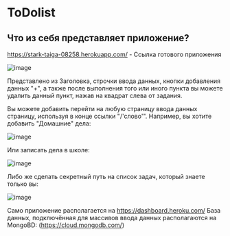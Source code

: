 # ToDolist
## Что из себя представляет приложение? 

https://stark-taiga-08258.herokuapp.com/ - Ссылка готового приложения 
 
![image](https://user-images.githubusercontent.com/76592268/110426403-18e58e80-80b7-11eb-99b9-fce520f2559f.png)

Представлено из Заголовка, строчки ввода данных, кнопки добавления данных "+", а также после выполнения того или иного пункта вы можете удалить данный пункт, нажав на квадрат слева от задания. 
 
 Вы можете добавить перейти на любую страницу ввода данных страницу, используя в конце ссылки "/'слово'". Например, вы хотите добавить "Домашние" дела:
 
 ![image](https://user-images.githubusercontent.com/76592268/110426919-f86a0400-80b7-11eb-9a74-7bf71cff9be8.png)
 
Или записать дела в школе:

![image](https://user-images.githubusercontent.com/76592268/110427018-264f4880-80b8-11eb-8c61-61758225289b.png)

Либо же сделать секретный путь на список задач, который знаете только вы:

![image](https://user-images.githubusercontent.com/76592268/110427126-50086f80-80b8-11eb-8fa5-f373d1ae77a7.png)


 Само приложение располагается на https://dashboard.heroku.com/
 База данных, подключённая для массивов ввода данных располагаются на MongoBD:  (https://cloud.mongodb.com/)
 
